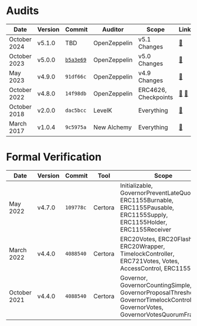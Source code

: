 # Audits

| Date         | Version | Commit                             | Auditor      | Scope                | Links                                                       |
| ------------ | ------- | ---------------------------------- | ------------ | -------------------- | ----------------------------------------------------------- |
| October 2024 | v5.1.0  | TBD                                | OpenZeppelin | v5.1 Changes         | [🔗](./2024-10-v5.1.pdf)                                    |
| October 2023 | v5.0.0  | [`b5a3e69`](/../../commit/b5a3e69) | OpenZeppelin | v5.0 Changes         | [🔗](./2023-10-v5.0.pdf)                                    |
| May 2023     | v4.9.0  | `91df66c`                          | OpenZeppelin | v4.9 Changes         | [🔗](./2023-05-v4.9.pdf)                                    |
| October 2022 | v4.8.0  | `14f98db`                          | OpenZeppelin | ERC4626, Checkpoints | [🔗](./2022-10-ERC4626.pdf) [🔗](./2022-10-Checkpoints.pdf) |
| October 2018 | v2.0.0  | `dac5bcc`                          | LevelK       | Everything           | [🔗](./2018-10.pdf)                                         |
| March 2017   | v1.0.4  | `9c5975a`                          | New Alchemy  | Everything           | [🔗](./2017-03.md)                                          |

# Formal Verification

| Date         | Version | Commit    | Tool    | Scope                                                                                                                            | Links                                |
| ------------ | ------- | --------- | ------- | -------------------------------------------------------------------------------------------------------------------------------- | ------------------------------------ |
| May 2022     | v4.7.0  | `109778c` | Certora | Initializable, GovernorPreventLateQuorum, ERC1155Burnable, ERC1155Pausable, ERC1155Supply, ERC1155Holder, ERC1155Receiver        | [🔗](../certora/reports/2022-05.pdf) |
| March 2022   | v4.4.0  | `4088540` | Certora | ERC20Votes, ERC20FlashMint, ERC20Wrapper, TimelockController, ERC721Votes, Votes, AccessControl, ERC1155                         | [🔗](../certora/reports/2022-03.pdf) |
| October 2021 | v4.4.0  | `4088540` | Certora | Governor, GovernorCountingSimple, GovernorProposalThreshold, GovernorTimelockControl, GovernorVotes, GovernorVotesQuorumFraction | [🔗](../certora/reports/2021-10.pdf) |
